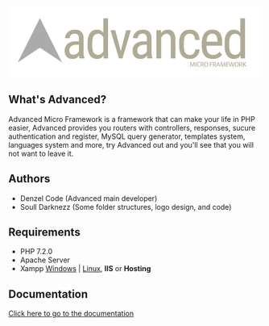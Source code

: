 ![Advanced](https://github.com/DenzelCode/Advanced/blob/master/project/public/assets/images/advanced.png?raw=true)

## What's Advanced?

Advanced Micro Framework is a framework that can make your life in PHP easier, Advanced provides you routers with controllers, responses, sucure authentication and register, MySQL query generator, templates system, languages system and more, try Advanced out and you'll see that you will not want to leave it.

## Authors
* Denzel Code (Advanced main developer)
* Soull Darknezz (Some folder structures, logo design, and code)

## Requirements
* PHP 7.2.0
* Apache Server
* Xampp [Windows](https://www.apachefriends.org/xampp-files/7.1.4/xampp-win32-7.1.4-0-VC14-installer.exe) | [Linux](https://www.apachefriends.org/xampp-files/7.1.4/xampp-linux-x64-7.1.4-0-installer.run), **IIS** or **Hosting**

## Documentation
[Click here to go to the documentation](https://github.com/DenzelCode/Advanced/wiki)